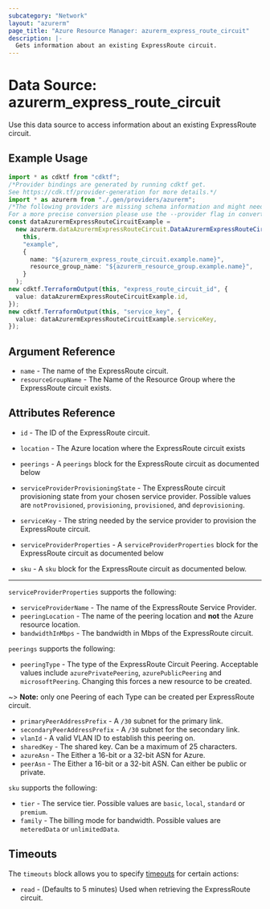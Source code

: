 ```yaml
---
subcategory: "Network"
layout: "azurerm"
page_title: "Azure Resource Manager: azurerm_express_route_circuit"
description: |-
  Gets information about an existing ExpressRoute circuit.
---
```


# Data Source: azurerm\_express\_route\_circuit

Use this data source to access information about an existing ExpressRoute circuit.

## Example Usage

```typescript
import * as cdktf from "cdktf";
/*Provider bindings are generated by running cdktf get.
See https://cdk.tf/provider-generation for more details.*/
import * as azurerm from "./.gen/providers/azurerm";
/*The following providers are missing schema information and might need manual adjustments to synthesize correctly: azurerm.
For a more precise conversion please use the --provider flag in convert.*/
const dataAzurermExpressRouteCircuitExample =
  new azurerm.dataAzurermExpressRouteCircuit.DataAzurermExpressRouteCircuit(
    this,
    "example",
    {
      name: "${azurerm_express_route_circuit.example.name}",
      resource_group_name: "${azurerm_resource_group.example.name}",
    }
  );
new cdktf.TerraformOutput(this, "express_route_circuit_id", {
  value: dataAzurermExpressRouteCircuitExample.id,
});
new cdktf.TerraformOutput(this, "service_key", {
  value: dataAzurermExpressRouteCircuitExample.serviceKey,
});

```

## Argument Reference

* `name` - The name of the ExpressRoute circuit.
* `resourceGroupName` - The Name of the Resource Group where the ExpressRoute circuit exists.

## Attributes Reference

*   `id` - The ID of the ExpressRoute circuit.

*   `location` - The Azure location where the ExpressRoute circuit exists

*   `peerings` - A `peerings` block for the ExpressRoute circuit as documented below

*   `serviceProviderProvisioningState` - The ExpressRoute circuit provisioning state from your chosen service provider. Possible values are `notProvisioned`, `provisioning`, `provisioned`, and `deprovisioning`.

*   `serviceKey` - The string needed by the service provider to provision the ExpressRoute circuit.

*   `serviceProviderProperties` - A `serviceProviderProperties` block for the ExpressRoute circuit as documented below

*   `sku` - A `sku` block for the ExpressRoute circuit as documented below.

***

`serviceProviderProperties` supports the following:

* `serviceProviderName` - The name of the ExpressRoute Service Provider.
* `peeringLocation` - The name of the peering location and **not** the Azure resource location.
* `bandwidthInMbps` - The bandwidth in Mbps of the ExpressRoute circuit.

`peerings` supports the following:

* `peeringType` - The type of the ExpressRoute Circuit Peering. Acceptable values include `azurePrivatePeering`, `azurePublicPeering` and `microsoftPeering`. Changing this forces a new resource to be created.

\~> **Note:** only one Peering of each Type can be created per ExpressRoute circuit.

* `primaryPeerAddressPrefix` - A `/30` subnet for the primary link.
* `secondaryPeerAddressPrefix` - A `/30` subnet for the secondary link.
* `vlanId` - A valid VLAN ID to establish this peering on.
* `sharedKey` - The shared key. Can be a maximum of 25 characters.
* `azureAsn` - The Either a 16-bit or a 32-bit ASN for Azure.
* `peerAsn` - The Either a 16-bit or a 32-bit ASN. Can either be public or private.

`sku` supports the following:

* `tier` - The service tier. Possible values are `basic`, `local`, `standard` or `premium`.
* `family` - The billing mode for bandwidth. Possible values are `meteredData` or `unlimitedData`.

## Timeouts

The `timeouts` block allows you to specify [timeouts](https://www.terraform.io/language/resources/syntax#operation-timeouts) for certain actions:

* `read` - (Defaults to 5 minutes) Used when retrieving the ExpressRoute circuit.
